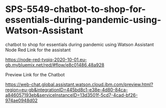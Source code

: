 # SPS-5549-chatbot-to-shop-for-essentials-during-pandemic-using-Watson-Assistant
chatbot to shop for essentials during pandemic using Watson Assistant
Node Red Link for the assistant

https://node-red-tvqiq-2020-10-01.eu-gb.mybluemix.net/red/#flow/e8c01486.48a928


Preview Link for the Chatbot

https://web-chat.global.assistant.watson.cloud.ibm.com/preview.html?region=eu-gb&integrationID=445bd8c1-e38e-4d80-84ca-a846057193eb&serviceInstanceID=13d3501f-5cd7-4cad-bf26-974ae0948d02

